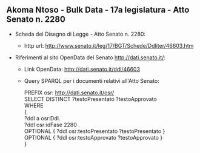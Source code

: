 ## Akoma Ntoso - Bulk Data - 17a legislatura - Atto Senato n. 2280 ##

* Scheda del Disegno di Legge - Atto Senato n. 2280:
	* http url: http://www.senato.it/leg/17/BGT/Schede/Ddliter/46603.htm

* Riferimenti al sito OpenData del Senato http://dati.senato.it/:
	* Link OpenData: http://dati.senato.it/ddl/46603
	* Query SPARQL per i documenti relativi all'Atto Senato:

        PREFIX osr: <http://dati.senato.it/osr/>  
		SELECT DISTINCT ?testoPresentato ?testoApprovato  
		WHERE  
		{  
		    ?ddl a osr:Ddl.  
		    ?ddl osr:idFase 2280 .  
		    OPTIONAL { ?ddl osr:testoPresentato ?testoPresentato }  
		    OPTIONAL { ?ddl osr:testoApprovato ?testoApprovato }  
		}
		